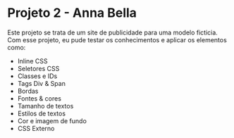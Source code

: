 # Projeto 2 - Anna Bella
Este projeto se trata de um site de publicidade para uma modelo ficticia. Com esse projeto, eu pude testar os conhecimentos e aplicar os elementos como:

- Inline CSS
- Seletores CSS
- Classes e IDs
- Tags Div & Span
- Bordas
- Fontes & cores
- Tamanho de textos
- Estilos de textos
- Cor e imagem de fundo
- CSS Externo
